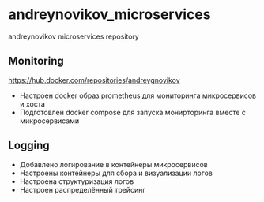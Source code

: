 # andreynovikov_microservices
andreynovikov microservices repository

## Monitoring

<https://hub.docker.com/repositories/andreygnovikov>

 * Настроен docker образ prometheus для мониторинга микросервисов и хоста
 * Подготовлен docker compose для запуска монирторинга вместе с микросервисами

## Logging

 * Добавлено логирование в контейнеры микросервисов
 * Настроены контейнеры для сбора и визуализации логов
 * Настроена структуризация логов
 * Настроен распределённый трейсинг
